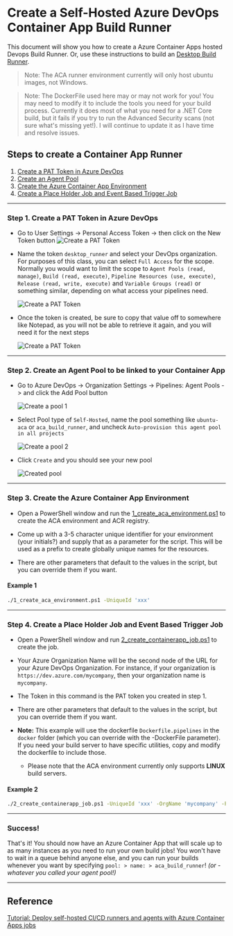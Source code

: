 # Create a Self-Hosted Azure DevOps Container App Build Runner

This document will show you how to create a Azure Container Apps hosted Devops Build Runner.  Or, use these instructions to build an [Desktop Build Runner](../desktop-runner/readme.md).

> Note: The ACA runner environment currently will only host ubuntu images, not Windows.

> Note: The DockerFile used here may or may not work for you! You may need to modify it to include the tools you need for your build process. Currently it does most of what you need for a .NET Core build, but it fails if you try to run the Advanced Security scans (not sure what's missing yet!). I will continue to update it as I have time and resolve issues.

## Steps to create a Container App Runner

1. [Create a PAT Token in Azure DevOps](#step-1-create-a-pat-token-in-azure-devops)
1. [Create an Agent Pool](#step-2-create-an-agent-pool-to-be-linked-to-your-container-app)
1. [Create the Azure Container App Environment](#step-3-create-the-azure-container-app-environment)
1. [Create a Place Holder Job and Event Based Trigger Job](#step-4-create-a-place-holder-job-and-event-based-trigger-job)

---

### Step 1. Create a PAT Token in Azure DevOps

* Go to User Settings -> Personal Access Token -> then click on the New Token button
  ![Create a PAT Token](./images/PAT-Token-01.png)

* Name the token `desktop_runner` and select your DevOps organization.  For purposes of this class, you can select `Full Access` for the scope.  Normally you would want to limit the scope to `Agent Pools (read, manage)`, `Build (read, execute)`, `Pipeline Resources (use, execute)`, `Release (read, write, execute)` and `Variable Groups (read)` or something similar, depending on what access your pipelines need.

  ![Create a PAT Token](./images/PAT-Token-02.png)

* Once the token is created, be sure to copy that value off to somewhere like Notepad, as you will not be able to retrieve it again, and you will need it for the next steps

  ![Create a PAT Token](./images/PAT-Token-03.png)

---

### Step 2. Create an Agent Pool to be linked to your Container App
  
* Go to Azure DevOps -> Organization Settings -> Pipelines: Agent Pools -> and click the Add Pool button

  ![Create a pool 1](./images/Agent-Pool-01.png)

* Select Pool type of `Self-Hosted`, name the pool something like  `ubuntu-aca` or `aca_build_runner`, and uncheck `Auto-provision this agent pool in all projects`

  ![Create a pool 2](./images/Agent-Pool-02.png)

* Click `Create` and you should see your new pool

  ![Created pool](./images/Agent-Pool-03.png)

---

### Step 3. Create the Azure Container App Environment

* Open a PowerShell window and run the [1_create_aca_environment.ps1](scripts/1_create_aca_environment.ps1) to create the ACA environment and ACR registry.

* Come up with a 3-5 character unique identifier for your environment (your initials?) and supply that as a parameter for the script.  This will be used as a prefix to create globally unique names for the resources.

* There are other parameters that default to the values in the script, but you can override them if you want.

#### Example 1

``` bash
./1_create_aca_environment.ps1 -UniqueId 'xxx'
```

---

### Step 4. Create a Place Holder Job and Event Based Trigger Job

* Open a PowerShell window and run [2_create_containerapp_job.ps1](scripts/2_create_containerapp_job.ps1) to create the job.

* Your Azure Organization Name will be the second node of the URL for your Azure DevOps Organization.  For instance, if your organization is `https://dev.azure.com/mycompany`, then your organization name is `mycompany`.

* The Token in this command is the PAT token you created in step 1.

* There are other parameters that default to the values in the script, but you can override them if you want.

* **Note:** This example will use the dockerfile `Dockerfile.pipelines` in the `docker` folder (which you can override with the -DockerFile parameter).  If you need your build server to have specific utilities, copy and modify the dockerfile to include those.

  * Please note that the ACA environment currently only supports **LINUX** build servers.

#### Example 2

``` bash
./2_create_containerapp_job.ps1 -UniqueId 'xxx' -OrgName 'mycompany' -PatToken 'xxxxx'
```

---

### Success!

That's it!  You should now have an Azure Container App that will scale up to as many instances as you need to run your own build jobs! You won't have to wait in a queue behind anyone else, and you can run your builds whenever you want by specifying `pool: > name: > aca_build_runner`! *(or - whatever you called your agent pool!)*

---

## Reference

[Tutorial: Deploy self-hosted CI/CD runners and agents with Azure Container Apps jobs](https://learn.microsoft.com/en-us/azure/container-apps/tutorial-ci-cd-runners-jobs?tabs=bash&pivots=container-apps-jobs-self-hosted-ci-cd-azure-pipelines)

<!-- 
See also: https://medium.com/@nevincansel/create-containerized-build-agents-with-azure-devops-pipelines-e9384b3307de
-->
